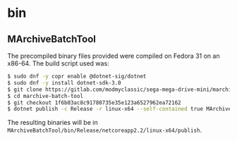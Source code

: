 # bin

## MArchiveBatchTool

The precompiled binary files provided were compiled on Fedora 31 on an x86-64.
The build script used was:

```sh
$ sudo dnf -y copr enable @dotnet-sig/dotnet
$ sudo dnf -y install dotnet-sdk-3.0
$ git clone https://gitlab.com/modmyclassic/sega-mega-drive-mini/marchive-batch-tool.git
$ cd marchive-batch-tool
$ git checkout 1f6b03ac8c91780735e35e123a6527962ea72162
$ dotnet publish -c Release -r linux-x64 --self-contained true MArchiveBatchTool.sln
```

The resulting binaries will be in `MArchiveBatchTool/bin/Release/netcoreapp2.2/linux-x64/publish`.
